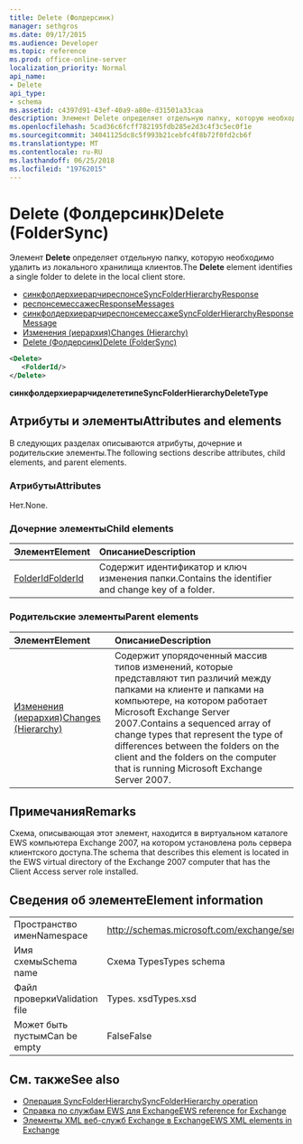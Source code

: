 ```yaml
---
title: Delete (Фолдерсинк)
manager: sethgros
ms.date: 09/17/2015
ms.audience: Developer
ms.topic: reference
ms.prod: office-online-server
localization_priority: Normal
api_name:
- Delete
api_type:
- schema
ms.assetid: c4397d91-43ef-40a9-a80e-d31501a33caa
description: Элемент Delete определяет отдельную папку, которую необходимо удалить из локального хранилища клиентов.
ms.openlocfilehash: 5cad36c6fcff782195fdb285e2d3c4f3c5ec0f1e
ms.sourcegitcommit: 34041125dc8c5f993b21cebfc4f8b72f0fd2cb6f
ms.translationtype: MT
ms.contentlocale: ru-RU
ms.lasthandoff: 06/25/2018
ms.locfileid: "19762015"
---
```

# <a name="delete-foldersync"></a><span data-ttu-id="6584c-103">Delete (Фолдерсинк)</span><span class="sxs-lookup"><span data-stu-id="6584c-103">Delete (FolderSync)</span></span>

<span data-ttu-id="6584c-104">Элемент **Delete** определяет отдельную папку, которую необходимо удалить из локального хранилища клиентов.</span><span class="sxs-lookup"><span data-stu-id="6584c-104">The **Delete** element identifies a single folder to delete in the local client store.</span></span> 
  
- [<span data-ttu-id="6584c-105">синкфолдерхиерарчиреспонсе</span><span class="sxs-lookup"><span data-stu-id="6584c-105">SyncFolderHierarchyResponse</span></span>](syncfolderhierarchyresponse.md)  
- [<span data-ttu-id="6584c-106">респонсемессажес</span><span class="sxs-lookup"><span data-stu-id="6584c-106">ResponseMessages</span></span>](responsemessages.md)  
- [<span data-ttu-id="6584c-107">синкфолдерхиерарчиреспонсемессаже</span><span class="sxs-lookup"><span data-stu-id="6584c-107">SyncFolderHierarchyResponseMessage</span></span>](syncfolderhierarchyresponsemessage.md)  
- [<span data-ttu-id="6584c-108">Изменения (иерархия)</span><span class="sxs-lookup"><span data-stu-id="6584c-108">Changes (Hierarchy)</span></span>](changes-hierarchy.md)  
- [<span data-ttu-id="6584c-109">Delete (Фолдерсинк)</span><span class="sxs-lookup"><span data-stu-id="6584c-109">Delete (FolderSync)</span></span>](delete-foldersync.md)
  
```xml
<Delete>
   <FolderId/>
</Delete>
```

<span data-ttu-id="6584c-110">**синкфолдерхиерарчиделететипе**</span><span class="sxs-lookup"><span data-stu-id="6584c-110">**SyncFolderHierarchyDeleteType**</span></span>

## <a name="attributes-and-elements"></a><span data-ttu-id="6584c-111">Атрибуты и элементы</span><span class="sxs-lookup"><span data-stu-id="6584c-111">Attributes and elements</span></span>

<span data-ttu-id="6584c-112">В следующих разделах описываются атрибуты, дочерние и родительские элементы.</span><span class="sxs-lookup"><span data-stu-id="6584c-112">The following sections describe attributes, child elements, and parent elements.</span></span>
  
### <a name="attributes"></a><span data-ttu-id="6584c-113">Атрибуты</span><span class="sxs-lookup"><span data-stu-id="6584c-113">Attributes</span></span>

<span data-ttu-id="6584c-114">Нет.</span><span class="sxs-lookup"><span data-stu-id="6584c-114">None.</span></span>
  
### <a name="child-elements"></a><span data-ttu-id="6584c-115">Дочерние элементы</span><span class="sxs-lookup"><span data-stu-id="6584c-115">Child elements</span></span>

|<span data-ttu-id="6584c-116">**Элемент**</span><span class="sxs-lookup"><span data-stu-id="6584c-116">**Element**</span></span>|<span data-ttu-id="6584c-117">**Описание**</span><span class="sxs-lookup"><span data-stu-id="6584c-117">**Description**</span></span>|
|:-----|:-----|
|[<span data-ttu-id="6584c-118">FolderId</span><span class="sxs-lookup"><span data-stu-id="6584c-118">FolderId</span></span>](folderid.md) <br/> |<span data-ttu-id="6584c-119">Содержит идентификатор и ключ изменения папки.</span><span class="sxs-lookup"><span data-stu-id="6584c-119">Contains the identifier and change key of a folder.</span></span>  <br/> |
   
### <a name="parent-elements"></a><span data-ttu-id="6584c-120">Родительские элементы</span><span class="sxs-lookup"><span data-stu-id="6584c-120">Parent elements</span></span>

|<span data-ttu-id="6584c-121">**Элемент**</span><span class="sxs-lookup"><span data-stu-id="6584c-121">**Element**</span></span>|<span data-ttu-id="6584c-122">**Описание**</span><span class="sxs-lookup"><span data-stu-id="6584c-122">**Description**</span></span>|
|:-----|:-----|
|[<span data-ttu-id="6584c-123">Изменения (иерархия)</span><span class="sxs-lookup"><span data-stu-id="6584c-123">Changes (Hierarchy)</span></span>](changes-hierarchy.md) <br/> |<span data-ttu-id="6584c-124">Содержит упорядоченный массив типов изменений, которые представляют тип различий между папками на клиенте и папками на компьютере, на котором работает Microsoft Exchange Server 2007.</span><span class="sxs-lookup"><span data-stu-id="6584c-124">Contains a sequenced array of change types that represent the type of differences between the folders on the client and the folders on the computer that is running Microsoft Exchange Server 2007.</span></span>  <br/> |
   
## <a name="remarks"></a><span data-ttu-id="6584c-125">Примечания</span><span class="sxs-lookup"><span data-stu-id="6584c-125">Remarks</span></span>

<span data-ttu-id="6584c-126">Схема, описывающая этот элемент, находится в виртуальном каталоге EWS компьютера Exchange 2007, на котором установлена роль сервера клиентского доступа.</span><span class="sxs-lookup"><span data-stu-id="6584c-126">The schema that describes this element is located in the EWS virtual directory of the Exchange 2007 computer that has the Client Access server role installed.</span></span>
  
## <a name="element-information"></a><span data-ttu-id="6584c-127">Сведения об элементе</span><span class="sxs-lookup"><span data-stu-id="6584c-127">Element information</span></span>

|||
|:-----|:-----|
|<span data-ttu-id="6584c-128">Пространство имен</span><span class="sxs-lookup"><span data-stu-id="6584c-128">Namespace</span></span>  <br/> |http://schemas.microsoft.com/exchange/services/2006/types  <br/> |
|<span data-ttu-id="6584c-129">Имя схемы</span><span class="sxs-lookup"><span data-stu-id="6584c-129">Schema name</span></span>  <br/> |<span data-ttu-id="6584c-130">Схема Types</span><span class="sxs-lookup"><span data-stu-id="6584c-130">Types schema</span></span>  <br/> |
|<span data-ttu-id="6584c-131">Файл проверки</span><span class="sxs-lookup"><span data-stu-id="6584c-131">Validation file</span></span>  <br/> |<span data-ttu-id="6584c-132">Types. xsd</span><span class="sxs-lookup"><span data-stu-id="6584c-132">Types.xsd</span></span>  <br/> |
|<span data-ttu-id="6584c-133">Может быть пустым</span><span class="sxs-lookup"><span data-stu-id="6584c-133">Can be empty</span></span>  <br/> |<span data-ttu-id="6584c-134">False</span><span class="sxs-lookup"><span data-stu-id="6584c-134">False</span></span>  <br/> |
   
## <a name="see-also"></a><span data-ttu-id="6584c-135">См. также</span><span class="sxs-lookup"><span data-stu-id="6584c-135">See also</span></span>

- [<span data-ttu-id="6584c-136">Операция SyncFolderHierarchy</span><span class="sxs-lookup"><span data-stu-id="6584c-136">SyncFolderHierarchy operation</span></span>](syncfolderhierarchy-operation.md)
- [<span data-ttu-id="6584c-137">Справка по службам EWS для Exchange</span><span class="sxs-lookup"><span data-stu-id="6584c-137">EWS reference for Exchange</span></span>](ews-reference-for-exchange.md)
- [<span data-ttu-id="6584c-138">Элементы XML веб-служб Exchange в Exchange</span><span class="sxs-lookup"><span data-stu-id="6584c-138">EWS XML elements in Exchange</span></span>](ews-xml-elements-in-exchange.md)

